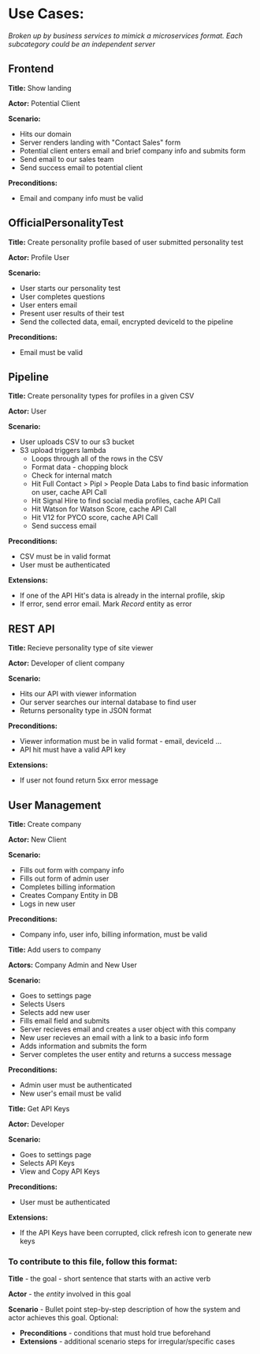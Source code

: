 #  Use Cases:
*Broken up by business services to mimick a microservices format. Each subcategory could be an independent server*

## Frontend
**Title:** Show landing

**Actor:** Potential Client

**Scenario:** 
* Hits our domain
* Server renders landing with "Contact Sales" form
* Potential client enters email and brief company info and submits form
* Send email to our sales team
* Send success email to potential client

**Preconditions:**
* Email and company info must be valid

## OfficialPersonalityTest
**Title:** Create personality profile based of user submitted personality test

**Actor:** Profile User

**Scenario:** 
* User starts our personality test
* User completes questions
* User enters email
* Present user results of their test
* Send the collected data, email, encrypted deviceId to the pipeline   

**Preconditions:**
* Email must be valid

## Pipeline
**Title:** Create personality types for profiles in a given CSV 

**Actor:** User

**Scenario:** 
* User uploads CSV to our s3 bucket
* S3 upload triggers lambda
    * Loops through all of the rows in the CSV
    * Format data - chopping block
    * Check for internal match
    * Hit Full Contact > Pipl > People Data Labs to find basic information on user, cache API Call
    * Hit Signal Hire to find social media profiles, cache API Call
    * Hit Watson for Watson Score, cache API Call
    * Hit V12 for PYCO score, cache API Call
    * Send success email

**Preconditions:**
* CSV must be in valid format
* User must be authenticated

**Extensions:** 
* If one of the API Hit's data is already in the internal profile, skip
* If error, send error email. Mark *Record* entity as error

## REST API
**Title:** Recieve personality type of site viewer

**Actor:** Developer of client company

**Scenario:** 
* Hits our API with viewer information
* Our server searches our internal database to find user
* Returns personality type in JSON format

**Preconditions:**
* Viewer information must be in valid format - email, deviceId ...
* API hit must have a valid API key

**Extensions:** 
* If user not found return 5xx error message


## User Management
**Title:** Create company

**Actor:** New Client

**Scenario:** 
* Fills out form with company info
* Fills out form of admin user
* Completes billing information
* Creates Company Entity in DB
* Logs in new user

**Preconditions:**
* Company info, user info, billing information, must be valid

**Title:** Add users to company

**Actors:** Company Admin and New User

**Scenario:** 
* Goes to settings page
* Selects Users
* Selects add new user
* Fills email field and submits
* Server recieves email and creates a user object with this company
* New user recieves an email with a link to a basic info form
* Adds information and submits the form
* Server completes the user entity and returns a success message

**Preconditions:**
* Admin user must be authenticated
* New user's email must be valid

**Title:** Get API Keys

**Actor:** Developer

**Scenario:** 
* Goes to settings page
* Selects API Keys
* View and Copy API Keys

**Preconditions:**
* User must be authenticated

**Extensions:**
* If the API Keys have been corrupted, click refresh icon to generate new keys

### To contribute to this file, follow this format:
**Title** - the goal - short sentence that starts with an active verb

**Actor** - the *entity* involved in this goal

**Scenario** - Bullet point step-by-step description of how the system and actor achieves this goal.
Optional:
* **Preconditions** - conditions that must hold true beforehand
* **Extensions** - additional scenario steps for irregular/specific cases
